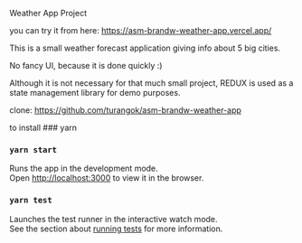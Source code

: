 Weather App Project 

you can try it from here: 
https://asm-brandw-weather-app.vercel.app/

This is a small weather forecast application giving info about 5 big cities.  

No fancy UI, because it is done quickly :)

Although it is not necessary for that much small project, REDUX is used as a state management library for demo purposes. 

clone: 
https://github.com/turangok/asm-brandw-weather-app

to install  ### yarn 

### `yarn start`

Runs the app in the development mode.\
Open [http://localhost:3000](http://localhost:3000) to view it in the browser.

### `yarn test`

Launches the test runner in the interactive watch mode.\
See the section about [running tests](https://facebook.github.io/create-react-app/docs/running-tests) for more information.

